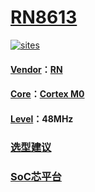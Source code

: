 ﻿# [RN8613](https://github.com/SoCXin/RN8613)

[![sites](http://182.61.61.133/link/resources/SoC.png)](http://www.SoC.Xin)

#### [Vendor](https://github.com/SoCXin/Vendor)：[RN](http://www.renergy-me.cn/cn/index.php)
#### [Core](https://github.com/SoCXin/Cortex)：[Cortex M0](https://github.com/SoCXin/CM0)
#### [Level](https://github.com/SoCXin/Level)：48MHz



### [选型建议](https://github.com/SoCXin)


###  [SoC芯平台](http://www.SoC.Xin)
